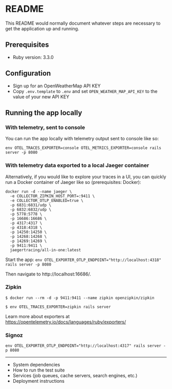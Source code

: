 # README

This README would normally document whatever steps are necessary to get the
application up and running.

## Prerequisites

- Ruby version: 3.3.0

## Configuration

- Sign up for an OpenWeatherMap API KEY
- Copy `.env.template` to `.env` and set `OPEN_WEATHER_MAP_API_KEY` to the value of your new API KEY

## Running the app locally 

### With telemetry, sent to console

You can run the app locally with telemetry output sent to console like so:

`env OTEL_TRACES_EXPORTER=console OTEL_METRICS_EXPORTER=console rails server -p 8080`

### With telemetry data exported to a local Jaeger container

Alternatively, if you would like to explore your traces in a UI, you can quickly run a Docker container of Jaeger like so (prerequisites: Docker):

```shell
docker run -d --name jaeger \
  -e COLLECTOR_ZIPKIN_HOST_PORT=:9411 \
  -e COLLECTOR_OTLP_ENABLED=true \
  -p 6831:6831/udp \
  -p 6832:6832/udp \
  -p 5778:5778 \
  -p 16686:16686 \
  -p 4317:4317 \
  -p 4318:4318 \
  -p 14250:14250 \
  -p 14268:14268 \
  -p 14269:14269 \
  -p 9411:9411 \
  jaegertracing/all-in-one:latest
  ```

Start the app: `env OTEL_EXPORTER_OTLP_ENDPOINT="http://localhost:4318" rails server -p 8080`

Then navigate to http://localhost:16686/.

### Zipkin

```shell
$ docker run --rm -d -p 9411:9411 --name zipkin openzipkin/zipkin

$ env OTEL_TRACES_EXPORTER=zipkin rails server
```

Learn more about exporters at https://opentelemetry.io/docs/languages/ruby/exporters/

### Signoz

`env OTEL_EXPORTER_OTLP_ENDPOINT="http://localhost:4317" rails server -p 8080`

--- 
* System dependencies
* How to run the test suite
* Services (job queues, cache servers, search engines, etc.)
* Deployment instructions
